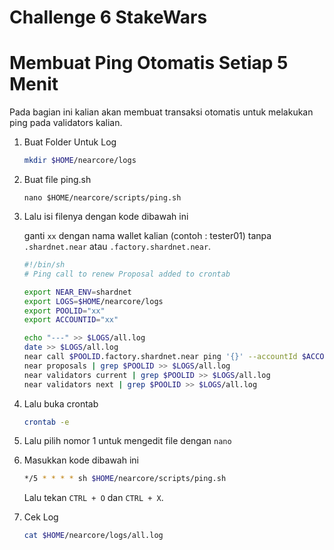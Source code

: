 # Challenge 6 StakeWars

# Membuat Ping Otomatis Setiap 5 Menit
Pada bagian ini kalian akan membuat transaksi otomatis untuk melakukan ping pada validators kalian.

1. Buat Folder Untuk Log

    ```bash
    mkdir $HOME/nearcore/logs
    ```
  
2. Buat file ping.sh
  
    ```
    nano $HOME/nearcore/scripts/ping.sh
    ```
  
3. Lalu isi filenya dengan kode dibawah ini

    ganti `xx` dengan nama wallet kalian (contoh : tester01) tanpa `.shardnet.near` atau `.factory.shardnet.near`.

    ```bash
    #!/bin/sh
    # Ping call to renew Proposal added to crontab

    export NEAR_ENV=shardnet
    export LOGS=$HOME/nearcore/logs
    export POOLID="xx"
    export ACCOUNTID="xx"

    echo "---" >> $LOGS/all.log
    date >> $LOGS/all.log
    near call $POOLID.factory.shardnet.near ping '{}' --accountId $ACCOUNTID.shardnet.near --gas=300000000000000 >> $LOGS/all.log
    near proposals | grep $POOLID >> $LOGS/all.log
    near validators current | grep $POOLID >> $LOGS/all.log
    near validators next | grep $POOLID >> $LOGS/all.log
    ```
4. Lalu buka crontab
    
    ```bash
    crontab -e
    ```

5. Lalu pilih nomor 1 untuk mengedit file dengan `nano`


6. Masukkan kode dibawah ini

    ```bash
    */5 * * * * sh $HOME/nearcore/scripts/ping.sh
    ```
    
    Lalu tekan `CTRL + O` dan `CTRL + X`.
    
7. Cek Log
  
    ```bash
    cat $HOME/nearcore/logs/all.log
    ```

